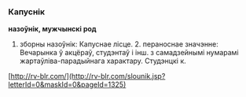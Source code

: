 ### Капуснік
**назоўнік, мужчынскі род**

1. зборны назоўнік: Капуснае лісце. 2. пераноснае значэнне: Вечарынка ў акцёраў, студэнтаў і інш. з самадзейнымі нумарамі жартаўліва-парадыйнага характару. Студэнцкі к.

<a rel="author">[http://rv-blr.com/](http://rv-blr.com/slounik.jsp?letterId=0&maskId=0&pageId=1325)</a>
